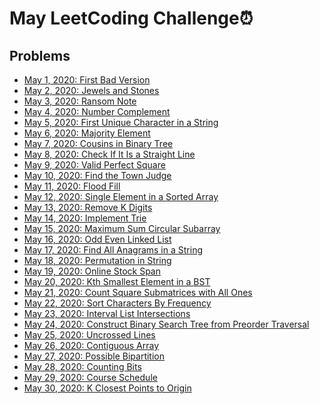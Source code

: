 # May LeetCoding Challenge⏰

## Problems

- [May 1, 2020: First Bad Version](https://leetcode.com/problems/first-bad-version/)
- [May 2, 2020: Jewels and Stones](https://leetcode.com/problems/jewels-and-stones/)
- [May 3, 2020: Ransom Note](https://leetcode.com/problems/ransom-note/)
- [May 4, 2020: Number Complement](https://leetcode.com/problems/number-complement/)
- [May 5, 2020: First Unique Character in a String](https://leetcode.com/problems/first-unique-character-in-a-string/)
- [May 6, 2020: Majority Element](https://leetcode.com/problems/majority-element/)
- [May 7, 2020: Cousins in Binary Tree](https://leetcode.com/problems/cousins-in-binary-tree/)
- [May 8, 2020: Check If It Is a Straight Line](https://leetcode.com/problems/check-if-it-is-a-straight-line/)
- [May 9, 2020: Valid Perfect Square](https://leetcode.com/problems/valid-perfect-square/)
- [May 10, 2020: Find the Town Judge](https://leetcode.com/problems/find-the-town-judge/)
- [May 11, 2020: Flood Fill](https://leetcode.com/problems/flood-fill/)
- [May 12, 2020: Single Element in a Sorted Array](https://leetcode.com/problems/single-element-in-a-sorted-array/)
- [May 13, 2020: Remove K Digits](https://leetcode.com/problems/remove-k-digits/)
- [May 14, 2020: Implement Trie](https://leetcode.com/problems/implement-trie-prefix-tree/)
- [May 15, 2020: Maximum Sum Circular Subarray](https://leetcode.com/problems/maximum-sum-circular-subarray/)
- [May 16, 2020: Odd Even Linked List](https://leetcode.com/problems/odd-even-linked-list/)
- [May 17, 2020: Find All Anagrams in a String](https://leetcode.com/problems/find-all-anagrams-in-a-string/)
- [May 18, 2020: Permutation in String](https://leetcode.com/problems/permutation-in-string/)
- [May 19, 2020: Online Stock Span](https://leetcode.com/problems/online-stock-span/)
- [May 20, 2020: Kth Smallest Element in a BST](https://leetcode.com/problems/kth-smallest-element-in-a-bst/)
- [May 21, 2020: Count Square Submatrices with All Ones](https://leetcode.com/problems/count-square-submatrices-with-all-ones/)
- [May 22, 2020: Sort Characters By Frequency](https://leetcode.com/problems/sort-characters-by-frequency/)
- [May 23, 2020: Interval List Intersections]()
- [May 24, 2020: Construct Binary Search Tree from Preorder Traversal]()
- [May 25, 2020: Uncrossed Lines]()
- [May 26, 2020: Contiguous Array]()
- [May 27, 2020: Possible Bipartition]()
- [May 28, 2020: Counting Bits](https://leetcode.com/problems/counting-bits/)
- [May 29, 2020: Course Schedule](https://leetcode.com/problems/course-schedule/)
- [May 30, 2020: K Closest Points to Origin](https://leetcode.com/problems/k-closest-points-to-origin/)

